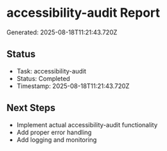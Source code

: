 # accessibility-audit Report

Generated: 2025-08-18T11:21:43.720Z

## Status
- Task: accessibility-audit
- Status: Completed
- Timestamp: 2025-08-18T11:21:43.720Z

## Next Steps
- Implement actual accessibility-audit functionality
- Add proper error handling
- Add logging and monitoring
